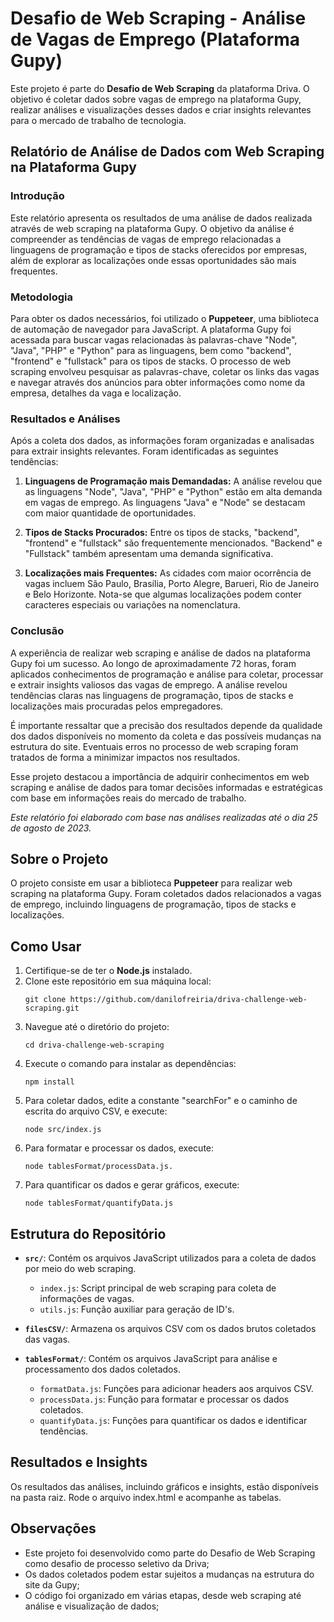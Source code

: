 # Desafio de Web Scraping - Análise de Vagas de Emprego (Plataforma Gupy)

Este projeto é parte do **Desafio de Web Scraping** da plataforma Driva. O objetivo é coletar dados sobre vagas de emprego na plataforma Gupy, realizar análises e visualizações desses dados e criar insights relevantes para o mercado de trabalho de tecnologia.

## Relatório de Análise de Dados com Web Scraping na Plataforma Gupy

### Introdução

Este relatório apresenta os resultados de uma análise de dados realizada através de web scraping na plataforma Gupy. O objetivo da análise é compreender as tendências de vagas de emprego relacionadas a linguagens de programação e tipos de stacks oferecidos por empresas, além de explorar as localizações onde essas oportunidades são mais frequentes.

### Metodologia

Para obter os dados necessários, foi utilizado o **Puppeteer**, uma biblioteca de automação de navegador para JavaScript. A plataforma Gupy foi acessada para buscar vagas relacionadas às palavras-chave "Node", "Java", "PHP" e "Python" para as linguagens, bem como "backend", "frontend" e "fullstack" para os tipos de stacks. O processo de web scraping envolveu pesquisar as palavras-chave, coletar os links das vagas e navegar através dos anúncios para obter informações como nome da empresa, detalhes da vaga e localização.

### Resultados e Análises

Após a coleta dos dados, as informações foram organizadas e analisadas para extrair insights relevantes. Foram identificadas as seguintes tendências:

1. **Linguagens de Programação mais Demandadas:** A análise revelou que as linguagens "Node", "Java", "PHP" e "Python" estão em alta demanda em vagas de emprego. As linguagens "Java" e "Node" se destacam com maior quantidade de oportunidades.

2. **Tipos de Stacks Procurados:** Entre os tipos de stacks, "backend", "frontend" e "fullstack" são frequentemente mencionados. "Backend" e "Fullstack" também apresentam uma demanda significativa.

3. **Localizações mais Frequentes:** As cidades com maior ocorrência de vagas incluem São Paulo, Brasília, Porto Alegre, Barueri, Rio de Janeiro e Belo Horizonte. Nota-se que algumas localizações podem conter caracteres especiais ou variações na nomenclatura.

### Conclusão

A experiência de realizar web scraping e análise de dados na plataforma Gupy foi um sucesso. Ao longo de aproximadamente 72 horas, foram aplicados conhecimentos de programação e análise para coletar, processar e extrair insights valiosos das vagas de emprego. A análise revelou tendências claras nas linguagens de programação, tipos de stacks e localizações mais procuradas pelos empregadores.

É importante ressaltar que a precisão dos resultados depende da qualidade dos dados disponíveis no momento da coleta e das possíveis mudanças na estrutura do site. Eventuais erros no processo de web scraping foram tratados de forma a minimizar impactos nos resultados.

Esse projeto destacou a importância de adquirir conhecimentos em web scraping e análise de dados para tomar decisões informadas e estratégicas com base em informações reais do mercado de trabalho.

*Este relatório foi elaborado com base nas análises realizadas até o dia 25 de agosto de 2023.*

## Sobre o Projeto

O projeto consiste em usar a biblioteca **Puppeteer** para realizar web scraping na plataforma Gupy. Foram coletados dados relacionados a vagas de emprego, incluindo linguagens de programação, tipos de stacks e localizações.

## Como Usar

1. Certifique-se de ter o **Node.js** instalado.
2. Clone este repositório em sua máquina local:
   ```
   git clone https://github.com/danilofreiria/driva-challenge-web-scraping.git
   ```
3. Navegue até o diretório do projeto:
   ```
   cd driva-challenge-web-scraping
   ```
4. Execute o comando para instalar as dependências:
   ```
   npm install
   ```
5. Para coletar dados, edite a constante "searchFor" e o caminho de escrita do arquivo CSV, e execute:
   ```
   node src/index.js
   ```
6. Para formatar e processar os dados, execute:
   ```
   node tablesFormat/processData.js.
   ```
7. Para quantificar os dados e gerar gráficos, execute:
   ```
   node tablesFormat/quantifyData.js
   ```

## Estrutura do Repositório

- **`src/`**: Contém os arquivos JavaScript utilizados para a coleta de dados por meio do web scraping.
  - `index.js`: Script principal de web scraping para coleta de informações de vagas.
  - `utils.js`: Função auxiliar para geração de ID's.

- **`filesCSV/`**: Armazena os arquivos CSV com os dados brutos coletados das vagas.

- **`tablesFormat/`**: Contém os arquivos JavaScript para análise e processamento dos dados coletados.
  - `formatData.js`: Funções para adicionar headers aos arquivos CSV.
  - `processData.js`: Função para formatar e processar os dados coletados.
  - `quantifyData.js`: Funções para quantificar os dados e identificar tendências.

## Resultados e Insights

Os resultados das análises, incluindo gráficos e insights, estão disponíveis na pasta raiz. Rode o arquivo index.html e acompanhe as tabelas.

## Observações

- Este projeto foi desenvolvido como parte do Desafio de Web Scraping como desafio de processo seletivo da Driva;
- Os dados coletados podem estar sujeitos a mudanças na estrutura do site da Gupy;
- O código foi organizado em várias etapas, desde web scraping até análise e visualização de dados;
